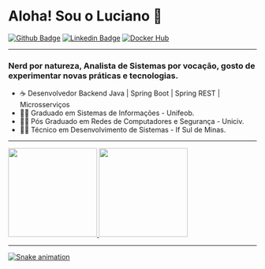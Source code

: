 # Aloha! Sou o Luciano 👋

[![Github Badge](https://img.shields.io/badge/-Github-000?style=flat-square&logo=Github&logoColor=white&link=https://github.com/lucianoromero)](https://github.com/lucianoromero)
[![Linkedin Badge](https://img.shields.io/badge/-LinkedIn-blue?style=flat-square&logo=Linkedin&logoColor=white&link=https://www.linkedin.com/in/lucianoromero/)](https://www.linkedin.com/in/luciano-luiz-romero-6818bbb3//)
[![Docker Hub](https://img.shields.io/badge/-Docker-black?style=flat-square&logo=docker)](https://hub.docker.com/u/lucianoromero)
***
### Nerd por natureza, Analista de Sistemas por vocação, gosto de experimentar novas práticas e tecnologias. 
* ☕  Desenvolvedor Backend Java | Spring Boot | Spring REST | Microsserviços
* 👨‍🎓 Graduado em Sistemas de Informações - Unifeob.
* 👨‍🎓 Pós Graduado em Redes de Computadores e Segurança - Uniciv. 
* 👨‍🎓 Técnico em Desenvolvimento de Sistemas - If Sul de Minas. 
***
<div>
<a href="https://github.com/lucianoromero">
<img height="180em" src="https://github-readme-stats.vercel.app/api/top-langs/?username=lucianoromero&layout=compact&langs_count=7&theme=dracula"/>
<img height="180em" src="https://github-readme-stats.vercel.app/api?username=lucianoromero&show_icons=true&theme=dracula&include_all_commits=true&count_private=true"/>
</div>

***
![Snake animation](https://github.com/lucianoromero/lucianoromero/blob/output/github-contribution-grid-snake.svg)
 
